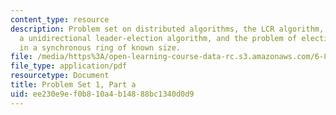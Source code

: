 ```yaml
---
content_type: resource
description: Problem set on distributed algorithms, the LCR algorithm, the HS algorithm,
  a unidirectional leader-election algorithm, and the problem of electing a leader
  in a synchronous ring of known size.
file: /media/https%3A/open-learning-course-data-rc.s3.amazonaws.com/6-852j-distributed-algorithms-fall-2009/ee230e9ef0b810a4b14888bc1340d0d9_MIT6_852JF09_pset1a.pdf
file_type: application/pdf
resourcetype: Document
title: Problem Set 1, Part a
uid: ee230e9e-f0b8-10a4-b148-88bc1340d0d9
---
```

